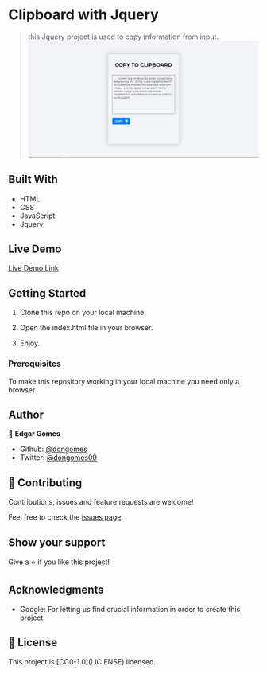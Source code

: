 # Clipboard with Jquery

> this Jquery project is used to copy information from input.
![screenshot](./Screenshot_1.jpg)

## Built With

- HTML
- CSS
- JavaScript
- Jquery
## Live Demo

[Live Demo Link](https://dongomes.github.io/clipboard_jquery_edgar_29jul23)


## Getting Started
1. Clone this repo on your local machine

2. Open the index.html file in your browser.

3. Enjoy.

### Prerequisites
To make this repository working in your local machine you need only a browser.

## Author

👤 **Edgar Gomes**

- Github: [@dongomes](https://github.com/dongomes)
- Twitter: [@dongomes09](https://twitter.com/dongomes09)

## 🤝 Contributing

Contributions, issues and feature requests are welcome!

Feel free to check the [issues page](https://github.com/dongomes/clipboard_jquery_edgar_29jul23/issues).


## Show your support

Give a ⭐️ if you like this project!

## Acknowledgments

- Google: For letting us find crucial information in order to create this project.

## 📝 License

This project is [CC0-1.0](LIC ENSE) licensed.
